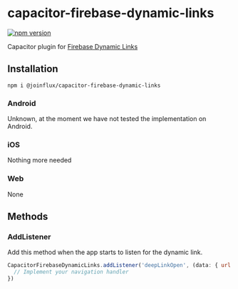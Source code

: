 # capacitor-firebase-dynamic-links

[![npm version](https://badge.fury.io/js/%40joinflux%2Fcapacitor-firebase-dynamic-links.svg)](https://badge.fury.io/js/%40joinflux%2Fcapacitor-firebase-dynamic-links)

Capacitor plugin for [Firebase Dynamic Links](https://firebase.google.com/docs/dynamic-links)

## Installation

```
npm i @joinflux/capacitor-firebase-dynamic-links
```

### Android

Unknown, at the moment we have not tested the implementation on Android.

### iOS

Nothing more needed

### Web

None

## Methods

### AddListener

Add this method when the app starts to listen for the dynamic link.

```js
CapacitorFirebaseDynamicLinks.addListener('deepLinkOpen', (data: { url: string }) => {
  // Implement your navigation handler
})
```
